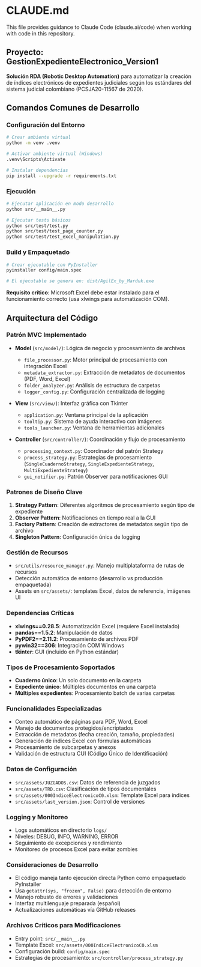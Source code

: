 # CLAUDE.md

This file provides guidance to Claude Code (claude.ai/code) when working with code in this repository.

## Proyecto: GestionExpedienteElectronico_Version1

**Solución RDA (Robotic Desktop Automation)** para automatizar la creación de índices electrónicos de expedientes judiciales según los estándares del sistema judicial colombiano (PCSJA20-11567 de 2020).

## Comandos Comunes de Desarrollo

### Configuración del Entorno
```bash
# Crear ambiente virtual
python -m venv .venv

# Activar ambiente virtual (Windows)
.venv\Scripts\Activate

# Instalar dependencias
pip install --upgrade -r requirements.txt
```

### Ejecución
```bash
# Ejecutar aplicación en modo desarrollo
python src/__main__.py

# Ejecutar tests básicos
python src/test/test.py
python src/test/test_page_counter.py
python src/test/test_excel_manipulation.py
```

### Build y Empaquetado
```bash
# Crear ejecutable con PyInstaller
pyinstaller config/main.spec

# El ejecutable se genera en: dist/AgilEx_by_Marduk.exe
```

**Requisito crítico**: Microsoft Excel debe estar instalado para el funcionamiento correcto (usa xlwings para automatización COM).

## Arquitectura del Código

### Patrón MVC Implementado
- **Model** (`src/model/`): Lógica de negocio y procesamiento de archivos
  - `file_processor.py`: Motor principal de procesamiento con integración Excel
  - `metadata_extractor.py`: Extracción de metadatos de documentos (PDF, Word, Excel)
  - `folder_analyzer.py`: Análisis de estructura de carpetas
  - `logger_config.py`: Configuración centralizada de logging

- **View** (`src/view/`): Interfaz gráfica con Tkinter
  - `application.py`: Ventana principal de la aplicación
  - `tooltip.py`: Sistema de ayuda interactivo con imágenes
  - `tools_launcher.py`: Ventana de herramientas adicionales

- **Controller** (`src/controller/`): Coordinación y flujo de procesamiento
  - `processing_context.py`: Coordinador del patrón Strategy
  - `process_strategy.py`: Estrategias de procesamiento (`SingleCuadernoStrategy`, `SingleExpedienteStrategy`, `MultiExpedienteStrategy`)
  - `gui_notifier.py`: Patrón Observer para notificaciones GUI

### Patrones de Diseño Clave

1. **Strategy Pattern**: Diferentes algoritmos de procesamiento según tipo de expediente
2. **Observer Pattern**: Notificaciones en tiempo real a la GUI
3. **Factory Pattern**: Creación de extractores de metadatos según tipo de archivo
4. **Singleton Pattern**: Configuración única de logging

### Gestión de Recursos
- `src/utils/resource_manager.py`: Manejo multiplataforma de rutas de recursos
- Detección automática de entorno (desarrollo vs producción empaquetada)
- Assets en `src/assets/`: templates Excel, datos de referencia, imágenes UI

### Dependencias Críticas
- **xlwings==0.28.5**: Automatización Excel (requiere Excel instalado)
- **pandas==1.5.2**: Manipulación de datos
- **PyPDF2==2.11.2**: Procesamiento de archivos PDF
- **pywin32==306**: Integración COM Windows
- **tkinter**: GUI (incluido en Python estándar)

### Tipos de Procesamiento Soportados
- **Cuaderno único**: Un solo documento en la carpeta
- **Expediente único**: Múltiples documentos en una carpeta
- **Múltiples expedientes**: Procesamiento batch de varias carpetas

### Funcionalidades Especializadas
- Conteo automático de páginas para PDF, Word, Excel
- Manejo de documentos protegidos/encriptados
- Extracción de metadatos (fecha creación, tamaño, propiedades)
- Generación de índices Excel con fórmulas automáticas
- Procesamiento de subcarpetas y anexos
- Validación de estructura CUI (Código Único de Identificación)

### Datos de Configuración
- `src/assets/JUZGADOS.csv`: Datos de referencia de juzgados
- `src/assets/TRD.csv`: Clasificación de tipos documentales
- `src/assets/000IndiceElectronicoC0.xlsm`: Template Excel para índices
- `src/assets/last_version.json`: Control de versiones

### Logging y Monitoreo
- Logs automáticos en directorio `logs/`
- Niveles: DEBUG, INFO, WARNING, ERROR
- Seguimiento de excepciones y rendimiento
- Monitoreo de procesos Excel para evitar zombies

### Consideraciones de Desarrollo
- El código maneja tanto ejecución directa Python como empaquetado PyInstaller
- Usa `getattr(sys, "frozen", False)` para detección de entorno
- Manejo robusto de errores y validaciones
- Interfaz multilenguaje preparada (español)
- Actualizaciones automáticas vía GitHub releases

### Archivos Críticos para Modificaciones
- Entry point: `src/__main__.py`
- Template Excel: `src/assets/000IndiceElectronicoC0.xlsm`
- Configuración build: `config/main.spec`
- Estrategias de procesamiento: `src/controller/process_strategy.py`